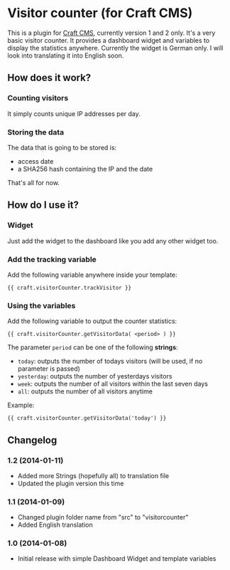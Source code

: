 # Visitor counter (for Craft CMS)

This is a plugin for [Craft CMS](http://craftcms.com), currently version 1 and 2 only. It's a very basic visitor counter. It provides a dashboard widget and variables to display the statistics anywhere.
Currently the widget is German only. I will look into translating it into English soon.

## How does it work?

### Counting visitors

It simply counts unique IP addresses per day.

### Storing the data

The data that is going to be stored is:

- access date
- a SHA256 hash containing the IP and the date

That's all for now.

## How do I use it?

### Widget

Just add the widget to the dashboard like you add any other widget too.

### Add the tracking variable

Add the following variable anywhere inside your template:

	{{ craft.visitorCounter.trackVisitor }}

### Using the variables

Add the following variable to output the counter statistics:

	{{ craft.visitorCounter.getVisitorData( <period> ) }}

The parameter `period` can be one of the following **strings**:

- `today`: outputs the number of todays visitors (will be used, if no parameter is passed)
- `yesterday`: outputs the number of yesterdays visitors
- `week`: outputs the number of all visitors within the last seven days
- `all`: outputs the number of all visitors anytime

Example:

	{{ craft.visitorCounter.getVisitorData('today') }}

## Changelog

### 1.2 (2014-01-11)

- Added more Strings (hopefully all) to translation file
- Updated the plugin version this time

### 1.1 (2014-01-09)

- Changed plugin folder name from "src" to "visitorcounter"
- Added English translation

### 1.0 (2014-01-08)

- Initial release with simple Dashboard Widget and template variables
